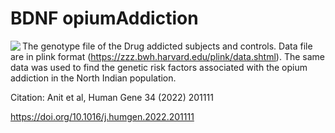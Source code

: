 # BDNF opiumAddiction
<p align="center">
  <img src="https://user-images.githubusercontent.com/28807444/142265011-a0ee037e-2353-4f18-a78b-c1490c92374c.jpg" align='left' />
</p>

The genotype file of the Drug addicted subjects and controls. Data file are in plink format (https://zzz.bwh.harvard.edu/plink/data.shtml). The same data was used to find the genetic risk factors associated with the opium addiction in the North Indian population.

Citation: Anit et al, Human Gene 34 (2022) 201111


https://doi.org/10.1016/j.humgen.2022.201111




